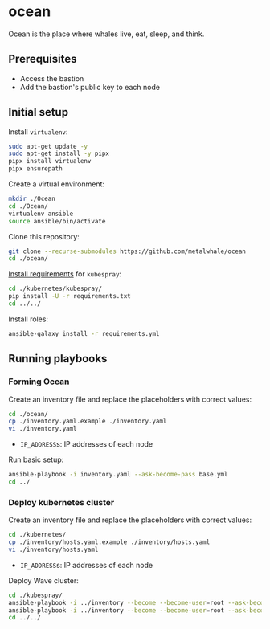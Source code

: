 # ocean
Ocean is the place where whales live, eat, sleep, and think.

## Prerequisites
- Access the bastion
- Add the bastion's public key to each node

## Initial setup
Install `virtualenv`:
```bash
sudo apt-get update -y
sudo apt-get install -y pipx
pipx install virtualenv
pipx ensurepath
```

Create a virtual environment:
```bash
mkdir ./Ocean
cd ./Ocean/
virtualenv ansible
source ansible/bin/activate
```

Clone this repository:
```bash
git clone --recurse-submodules https://github.com/metalwhale/ocean
cd ./ocean/
```

[Install requirements](https://github.com/kubernetes-sigs/kubespray/blob/v2.26.0/docs/ansible/ansible.md#installing-ansible) for `kubespray`:
```bash
cd ./kubernetes/kubespray/
pip install -U -r requirements.txt
cd ../../
```

Install roles:
```bash
ansible-galaxy install -r requirements.yml
```

## Running playbooks
### Forming Ocean
Create an inventory file and replace the placeholders with correct values:
```bash
cd ./ocean/
cp ./inventory.yaml.example ./inventory.yaml
vi ./inventory.yaml
```
- `IP_ADDRESS`s: IP addresses of each node

Run basic setup:
```bash
ansible-playbook -i inventory.yaml --ask-become-pass base.yml
cd ../
```

### Deploy kubernetes cluster
Create an inventory file and replace the placeholders with correct values:
```bash
cd ./kubernetes/
cp ./inventory/hosts.yaml.example ./inventory/hosts.yaml
vi ./inventory/hosts.yaml
```
- `IP_ADDRESS`s: IP addresses of each node

Deploy Wave cluster:
```bash
cd ./kubespray/
ansible-playbook -i ../inventory --become --become-user=root --ask-become-pass cluster.yml
ansible-playbook -i ../inventory --become --become-user=root --ask-become-pass ../wave/cluster.yml
cd ../../
```
